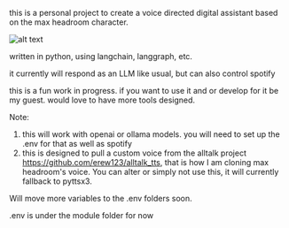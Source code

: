 this is a personal project to create a voice directed digital assistant based on the max headroom character.

![alt text]([https://www.cartoonbrew.com/wp-content/uploads/2013/05/maxheadroom_main-1280x600.jpg])

written in python, using langchain, langgraph, etc.

it currently will respond as an LLM like usual, but can also control spotify

this is a fun work in progress. if you want to use it and or develop for it be my guest. would love to have more tools designed.

Note:

1) this will work with openai or ollama models. you will need to set up the .env for that as well as spotify
2) this is designed to pull a custom voice from the alltalk project https://github.com/erew123/alltalk_tts, that is how I am cloning max headroom's voice. You can alter or simply not use this, it will currently fallback to pyttsx3.

Will move more variables to the .env folders soon.

.env is under the module folder for now
